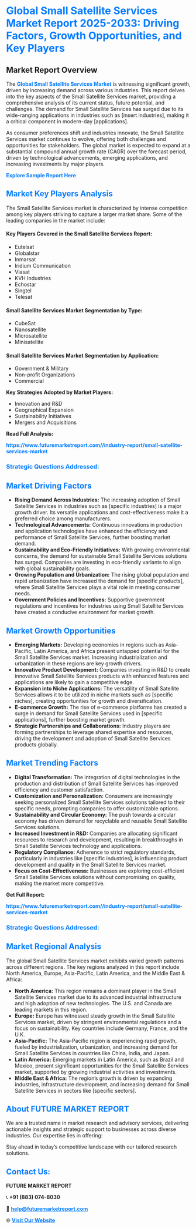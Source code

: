 <h1 style="color: #007BFF;">Global Small Satellite Services Market Report 2025-2033: Driving Factors, Growth Opportunities, and Key Players</h1>

<section id="overview">
<h2>Market Report Overview</h2>
<p>The <a href="https://www.futuremarketreport.com//industry-report/small-satellite-services-market" style="color: #007BFF; text-decoration: none;"><strong>Global Small Satellite Services Market</strong></a> is witnessing significant growth, driven by increasing demand across various industries. This report delves into the key aspects of the Small Satellite Services market, providing a comprehensive analysis of its current status, future potential, and challenges. The demand for Small Satellite Services has surged due to its wide-ranging applications in industries such as [insert industries], making it a critical component in modern-day [applications].</p>
<p>As consumer preferences shift and industries innovate, the Small Satellite Services market continues to evolve, offering both challenges and opportunities for stakeholders. The global market is expected to expand at a substantial compound annual growth rate (CAGR) over the forecast period, driven by technological advancements, emerging applications, and increasing investments by major players.</p>
</section>

<section id="overview">
<p><a href="https://www.futuremarketreport.com//request-sample/reportId=57942" style="color: #007BFF; text-decoration: none;"><strong>Explore Sample Report Here</strong></a></p>
</section>

<section id="key-players">
<h2 style="color: #007BFF;">Market Key Players Analysis</h2>
<p>The Small Satellite Services market is characterized by intense competition among key players striving to capture a larger market share. Some of the leading companies in the market include:</p>
<h4>Key Players Covered in the Small Satellite Services Report:</h4>
<ul><li>Eutelsat</li><li>Globalstar</li><li>Inmarsat</li><li>Iridium Communication</li><li>Viasat</li><li>KVH Industries</li><li>Echostar</li><li>Singtel</li><li>Telesat</li></ul>
<h4>Small Satellite Services Market Segmentation by Type:</h4>
<ul><li>CubeSat</li><li>Nanosatellite</li><li>Microsatellite</li><li>Minisatellite</li></ul>

<h4>Small Satellite Services Market Segmentation by Application:</h4>
<ul><li>Government &amp; Military</li><li>Non-profit Organizations</li><li>Commercial</li></ul>
<p><strong>Key Strategies Adopted by Market Players:</strong></p>
<ul>
<li>Innovation and R&D</li>
<li>Geographical Expansion</li>
<li>Sustainability Initiatives</li>
<li>Mergers and Acquisitions</li>
</ul>
</section>

<section>
<p><strong>Read Full Analysis: </strong></p><a href="https://www.futuremarketreport.com//industry-report/small-satellite-services-market" style="color: #007BFF; text-decoration: none;"><strong>https://www.futuremarketreport.com//industry-report/small-satellite-services-market</strong></a>
<h3 style="color: #007BFF;">Strategic Questions Addressed:</h3>
</section>

<section id="driving-factors">
<h2 style="color: #007BFF;">Market Driving Factors</h2>
<ul>
<li><strong>Rising Demand Across Industries:</strong> The increasing adoption of Small Satellite Services in industries such as [specific industries] is a major growth driver. Its versatile applications and cost-effectiveness make it a preferred choice among manufacturers.</li>
<li><strong>Technological Advancements:</strong> Continuous innovations in production and application technologies have enhanced the efficiency and performance of Small Satellite Services, further boosting market demand.</li>
<li><strong>Sustainability and Eco-Friendly Initiatives:</strong> With growing environmental concerns, the demand for sustainable Small Satellite Services solutions has surged. Companies are investing in eco-friendly variants to align with global sustainability goals.</li>
<li><strong>Growing Population and Urbanization:</strong> The rising global population and rapid urbanization have increased the demand for [specific products], where Small Satellite Services plays a vital role in meeting consumer needs.</li>
<li><strong>Government Policies and Incentives:</strong> Supportive government regulations and incentives for industries using Small Satellite Services have created a conducive environment for market growth.</li>
</ul>
</section>

<section id="growth-opportunities">
<h2 style="color: #007BFF;">Market Growth Opportunities</h2>
<ul>
<li><strong>Emerging Markets:</strong> Developing economies in regions such as Asia-Pacific, Latin America, and Africa present untapped potential for the Small Satellite Services market. Increasing industrialization and urbanization in these regions are key growth drivers.</li>
<li><strong>Innovative Product Development:</strong> Companies investing in R&D to create innovative Small Satellite Services products with enhanced features and applications are likely to gain a competitive edge.</li>
<li><strong>Expansion into Niche Applications:</strong> The versatility of Small Satellite Services allows it to be utilized in niche markets such as [specific niches], creating opportunities for growth and diversification.</li>
<li><strong>E-commerce Growth:</strong> The rise of e-commerce platforms has created a surge in demand for Small Satellite Services used in [specific applications], further boosting market growth.</li>
<li><strong>Strategic Partnerships and Collaborations:</strong> Industry players are forming partnerships to leverage shared expertise and resources, driving the development and adoption of Small Satellite Services products globally.</li>
</ul>
</section>

<section id="trending-factors">
<h2 style="color: #007BFF;">Market Trending Factors</h2>
<ul>
<li><strong>Digital Transformation:</strong> The integration of digital technologies in the production and distribution of Small Satellite Services has improved efficiency and customer satisfaction.</li>
<li><strong>Customization and Personalization:</strong> Consumers are increasingly seeking personalized Small Satellite Services solutions tailored to their specific needs, prompting companies to offer customizable options.</li>
<li><strong>Sustainability and Circular Economy:</strong> The push towards a circular economy has driven demand for recyclable and reusable Small Satellite Services solutions.</li>
<li><strong>Increased Investment in R&D:</strong> Companies are allocating significant resources to research and development, resulting in breakthroughs in Small Satellite Services technology and applications.</li>
<li><strong>Regulatory Compliance:</strong> Adherence to strict regulatory standards, particularly in industries like [specific industries], is influencing product development and quality in the Small Satellite Services market.</li>
<li><strong>Focus on Cost-Effectiveness:</strong> Businesses are exploring cost-efficient Small Satellite Services solutions without compromising on quality, making the market more competitive.</li>
</ul>
</section>

<section>
<p><strong>Get Full Report: </strong></p><a href="https://www.futuremarketreport.com//industry-report/small-satellite-services-market" style="color: #007BFF; text-decoration: none;"><strong>https://www.futuremarketreport.com//industry-report/small-satellite-services-market</strong></a>
<h3 style="color: #007BFF;">Strategic Questions Addressed:</h3>
</section>


<section id="regional-analysis">
<h2 style="color: #007BFF;">Market Regional Analysis</h2>
<p>The global Small Satellite Services market exhibits varied growth patterns across different regions. The key regions analyzed in this report include North America, Europe, Asia-Pacific, Latin America, and the Middle East & Africa:</p>
<ul>
<li><strong>North America:</strong> This region remains a dominant player in the Small Satellite Services market due to its advanced industrial infrastructure and high adoption of new technologies. The U.S. and Canada are leading markets in this region.</li>
<li><strong>Europe:</strong> Europe has witnessed steady growth in the Small Satellite Services market, driven by stringent environmental regulations and a focus on sustainability. Key countries include Germany, France, and the U.K.</li>
<li><strong>Asia-Pacific:</strong> The Asia-Pacific region is experiencing rapid growth, fueled by industrialization, urbanization, and increasing demand for Small Satellite Services in countries like China, India, and Japan.</li>
<li><strong>Latin America:</strong> Emerging markets in Latin America, such as Brazil and Mexico, present significant opportunities for the Small Satellite Services market, supported by growing industrial activities and investments.</li>
<li><strong>Middle East & Africa:</strong> The region’s growth is driven by expanding industries, infrastructure development, and increasing demand for Small Satellite Services in sectors like [specific sectors].</li>
</ul>
</section>

<footer>
<h2 style="color: #007BFF;">About FUTURE MARKET REPORT</h2>
<p>We are a trusted name in market research and advisory services, delivering actionable insights and strategic support to businesses across diverse industries. Our expertise lies in offering:</p>

<p>Stay ahead in today’s competitive landscape with our tailored research solutions.</p>

<h2 style="color: #007BFF;">Contact Us:</h2>
<p><strong>FUTURE MARKET REPORT</strong></p>
<p>📞 <strong>+91 (883) 074-8030</strong></p>
<p>📧 <strong><a href="mailto:help@futuremarketreport.com" style="color: #007BFF;">help@futuremarketreport.com</a></strong></p>
<p>🌐 <strong><a href="https://www.futuremarketreport.com/" style="color: #007BFF;">Visit Our Website</a></strong></p>
</footer>